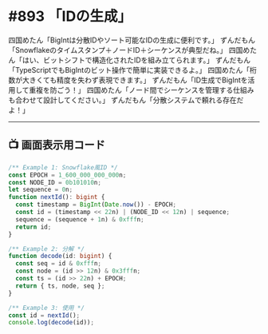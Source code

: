 # #893 「IDの生成」

四国めたん「BigIntは分散IDやソート可能なIDの生成に便利です。」
ずんだもん「Snowflakeのタイムスタンプ＋ノードID＋シーケンスが典型だね。」
四国めたん「はい、ビットシフトで構造化されたIDを組み立てられます。」
ずんだもん「TypeScriptでもBigIntのビット操作で簡単に実装できるよ。」
四国めたん「桁数が大きくても精度を失わず表現できます。」
ずんだもん「ID生成でBigIntを活用して重複を防ごう！」
四国めたん「ノード間でシーケンスを管理する仕組みも合わせて設計してください。」
ずんだもん「分散システムで頼れる存在だよ！」

---

## 📺 画面表示用コード

```typescript
/** Example 1: Snowflake風ID */
const EPOCH = 1_600_000_000_000n;
const NODE_ID = 0b101010n;
let sequence = 0n;
function nextId(): bigint {
  const timestamp = BigInt(Date.now()) - EPOCH;
  const id = (timestamp << 22n) | (NODE_ID << 12n) | sequence;
  sequence = (sequence + 1n) & 0xfffn;
  return id;
}

/** Example 2: 分解 */
function decode(id: bigint) {
  const seq = id & 0xfffn;
  const node = (id >> 12n) & 0x3fffn;
  const ts = (id >> 22n) + EPOCH;
  return { ts, node, seq };
}

/** Example 3: 使用 */
const id = nextId();
console.log(decode(id));
```
